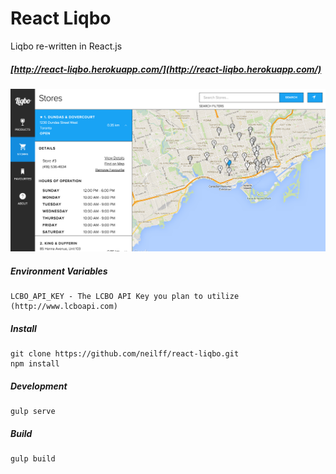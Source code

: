 # React Liqbo

Liqbo re-written in React.js

##### [http://react-liqbo.herokuapp.com/](http://react-liqbo.herokuapp.com/)

![Alt text](/screenshot.png?raw=true "Liqbo")

##### Environment Variables
```
LCBO_API_KEY - The LCBO API Key you plan to utilize (http://www.lcboapi.com)
```

##### Install

```
git clone https://github.com/neilff/react-liqbo.git
npm install
```

##### Development

```
gulp serve
```

##### Build

```
gulp build
```
